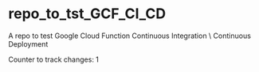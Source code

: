 # repo_to_tst_GCF_CI_CD
A repo to test Google Cloud Function Continuous Integration \ Continuous Deployment

Counter to track changes: 1
